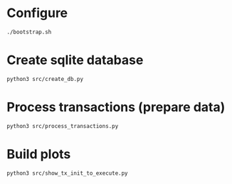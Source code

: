 # Configure

```
./bootstrap.sh
```

# Create sqlite database

```
python3 src/create_db.py
```

# Process transactions (prepare data)

```
python3 src/process_transactions.py
```

# Build plots

```
python3 src/show_tx_init_to_execute.py
```
